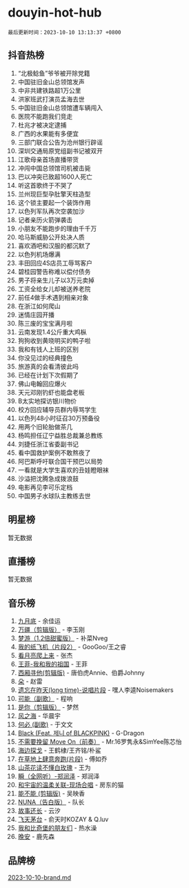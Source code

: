 # douyin-hot-hub

`最后更新时间：2023-10-10 13:13:37 +0800`

## 抖音热榜

1. “北极鲶鱼”爷爷被开除党籍
1. 中国驻旧金山总领馆发声
1. 中非共建铁路超1万公里
1. 洪家班武打演员孟海去世
1. 中国驻旧金山总领馆遭车辆闯入
1. 医院不能跑我们竞走
1. 杜兆才被决定逮捕
1. 广西的水果能有多便宜
1. 三部门联合公告为沧州银行辟谣
1. 深圳交通局原党组副书记被双开
1. 江歌母亲首场直播带货
1. 冲闯中国总领馆司机被击毙
1. 巴以冲突已致超1600人死亡
1. 听这首歌终于不哭了
1. 兰州现巨型孕肚擎天柱造型
1. 这个锁主要起一个装饰作用
1. 以色列军队再次空袭加沙
1. 记者亲历火箭弹袭击
1. 小朋友不能跑步的理由千千万
1. 哈马斯威胁公开处决人质
1. 喜欢酒吧和汉服的都沉默了
1. 以色列机场爆满
1. 丰田回应4S店员工辱骂客户
1. 碧桂园警告称难以偿付债务
1. 男子将亲生儿子以3万元卖掉
1. 工资全给女儿却被送养老院
1. 前任4做手术遇到相亲对象
1. 在浙江如何爬山
1. 迷情庄园开播
1. 陈三废的宝宝满月啦
1. 云南发现1.4公斤重大鸡枞
1. 狗狗收到黄晓明买的鸭子啦
1. 我和有钱人上班的区别
1. 你没见过的经典撞色
1. 旅游真的会看清彼此吗
1. 已经在计划下次假期了
1. 佛山电翰回应爆火
1. 天元邓刚钓虾也能盘老板
1. B太实地探访银川物价
1. 校方回应辅导员群内辱骂学生
1. 以色列48小时征召30万预备役
1. 用两个旧轮胎做茶几
1. 杨鸣担任辽宁益胜总裁兼总教练
1. 刘捷任浙江省委副书记
1. 看中国救护案例不敢熬夜了
1. 阿巴斯呼吁联合国干预巴以局势
1. 一看就是大学生喜欢的丑娃瞪眼袜
1. 沙溢把沈腾急成拨浪鼓
1. 电影再见李可乐定档
1. 中国男子水球队主教练去世

## 明星榜

暂无数据

## 直播榜

暂无数据

## 音乐榜

1. [九月底](https://sf6-cdn-tos.douyinstatic.com/obj/tos-cn-ve-2774/oMfewG4PDTFhF8iz3OGQ7ABH5i6fCgnMaoCbzZ) - 余佳运
1. [万疆（剪辑版）](https://sf3-cdn-tos.douyinstatic.com/obj/tos-cn-ve-2774/ooG7oVgFlDTelKCjCsTTobQvbdtj1BBQXnfZd8) - 李玉刚
1. [梦游（1.2倍甜蜜版）](https://sf6-cdn-tos.douyinstatic.com/obj/tos-cn-ve-2774/o4gyAUm8hwufoEABmwVIiQtHsFuGzAEEWtNMzo) - 补菜Nveg
1. [我的纸飞机（片段2）](https://sf6-cdn-tos.douyinstatic.com/obj/tos-cn-ve-2774/oM2ZrKcg2CD5AeRB2gkeXOFB1IxAGJdZPazYHf) - GooGoo/王之睿
1. [看月亮爬上来](https://sf6-cdn-tos.douyinstatic.com/obj/tos-cn-ve-2774/356c324112764016b25295e535f2daf0) - 张杰
1. [王菲-我和我的祖国](https://sf3-cdn-tos.douyinstatic.com/obj/tos-cn-ve-2774/3ef0f373017541e18566595c96123cab) - 王菲
1. [西厢寻他(剪辑版)](https://sf6-cdn-tos.douyinstatic.com/obj/tos-cn-ve-2774/oUsAVfAQKlRNxEv5qxvIB8o5qmIWUcXbzJKJhw) - 唐伯虎Annie、伯爵Johnny
1. [朵](https://sf6-cdn-tos.douyinstatic.com/obj/tos-cn-ve-2774/932f5bdfcd7c47b880525e92ab8a4999) - 赵雷
1. [遗忘在昨天(long time)-说唱片段](https://sf6-cdn-tos.douyinstatic.com/obj/tos-cn-ve-2774/oIynqctDJIzUJY3Q2CeIFe5nA2gC7DS2bfZamd) - 嘿人李逵Noisemakers
1. [可能（副歌）](https://sf3-cdn-tos.douyinstatic.com/obj/tos-cn-ve-2774/cde1731888894259b333569393c2fb51) - 程响
1. [是你（剪辑版）](https://sf3-cdn-tos.douyinstatic.com/obj/tos-cn-ve-2774/46019dae783c4c969944217fe1cfafc4) - 梦然
1. [风之海](https://sf3-cdn-tos.douyinstatic.com/obj/tos-cn-ve-2774/oInqZ2gFbCQvB6wZNnZlJpBcfDBQ8t1e1XwYAi) - 华晨宇
1. [何必 (副歌)](https://sf3-cdn-tos.douyinstatic.com/obj/tos-cn-ve-2774/okuRVVnhXysQOM6IEAfyBsgzwvoF7Az6tNiWDB) - 于文文
1. [Black (Feat. 제니 of BLACKPINK)](https://sf3-cdn-tos.douyinstatic.com/obj/tos-cn-ve-2774/2eb92e2debbe4fe0a552bc099aef7f28) - G-Dragon
1. [不需要挽留 Move On（前奏）](https://sf3-cdn-tos.douyinstatic.com/obj/tos-cn-ve-2774/ooCBhgCCkF4nExzQL9WZSUbitfA8IsDkgQIYhe) - Mr.16罗隽永&SimYee陈芯怡
1. [海边探戈](https://sf3-cdn-tos.douyinstatic.com/obj/tos-cn-ve-2774/os9gE0VQCGqt6VQkZDyBBYvfSDY0QFe3vVmubn) - 王鹤棣/王齐铭/朴鲨
1. [在草地上肆意奔跑(片段)](https://sf3-cdn-tos.douyinstatic.com/obj/tos-cn-ve-2774/8831d494742f45dabdfa8adb8b817259) - 傅如乔
1. [山茶花读不懂白玫瑰](https://sf3-cdn-tos.douyinstatic.com/obj/tos-cn-ve-2774/osfn8B7DktrRHEPJgPCfDbw7QDQEkwC16BxZg9) - 王为
1. [瞬（全网听）-郑润泽](https://sf3-cdn-tos.douyinstatic.com/obj/tos-cn-ve-2774/o4Vb9eJZClCZTnRQYy0BRSeHGrDtrkrQgIBvQt) - 郑润泽
1. [和宇宙的温柔关联-现场合唱](https://sf3-cdn-tos.douyinstatic.com/obj/tos-cn-ve-2774/o0hONGDYQBgk0e5bqDeQOonVmncA6tC2nBwZLT) - 房东的猫
1. [能不能 (剪辑版)](https://sf3-cdn-tos.douyinstatic.com/obj/tos-cn-ve-2774/fc4a6c45b4a34277ba4088e1d7fdff98) - 吴映香
1. [NUNA（告白版）](https://sf3-cdn-tos.douyinstatic.com/obj/tos-cn-ve-2774/a65828cbd8ce41a78a430a58b49f4feb) - 队长
1. [故事还长](https://sf6-cdn-tos.douyinstatic.com/obj/tos-cn-ve-2774/30a26758c8594f0ab81ac675c33ee2c5) - 云汐
1. [飞天茅台](https://sf3-cdn-tos.douyinstatic.com/obj/tos-cn-ve-2774/o4GhTV5kIuMWmC2Ai1WzNglssgBfQaqQCSLxUU) - 俞天时KOZAY & Q.luv
1. [我和比奇堡的朋友们](https://sf6-cdn-tos.douyinstatic.com/obj/tos-cn-ve-2774/f0505db981ea4a6d91453a15924a82aa) - 热水澡
1. [晚安](https://sf3-cdn-tos.douyinstatic.com/obj/tos-cn-ve-2774/a724c5e224464218839820f4e4fd632f) - 鹿先森

## 品牌榜

[2023-10-10-brand.md](2023-10-10-brand.md)
